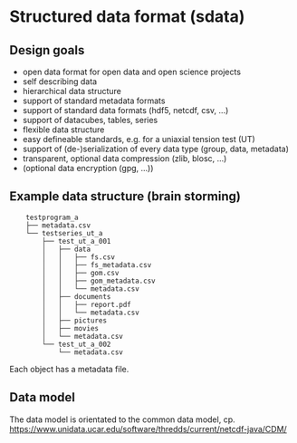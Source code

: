 # Structured data format (sdata)

## Design goals

* open data format for open data and open science projects
* self describing data
* hierarchical data structure
* support of standard metadata formats
* support of standard data formats (hdf5, netcdf, csv, ...)
* support of datacubes, tables, series
* flexible data structure
* easy defineable standards, e.g. for a uniaxial tension test (UT)
* support of (de-)serialization of every data type (group, data, metadata)
* transparent, optional data compression (zlib, blosc, ...)
* (optional data encryption (gpg, ...))


## Example data structure (brain storming)

```
    testprogram_a
    ├── metadata.csv
    └── testseries_ut_a
        ├── test_ut_a_001
        │   ├── data
        │   │   ├── fs.csv
        │   │   ├── fs_metadata.csv
        │   │   ├── gom.csv
        │   │   ├── gom_metadata.csv
        │   │   └── metadata.csv
        │   ├── documents
        │   │   ├── report.pdf
        │   │   └── metadata.csv
        │   ├── pictures
        │   ├── movies
        │   └── metadata.csv
        └── test_ut_a_002
            └── metadata.csv

```

Each object has a metadata file.

## Data model

The data model is orientated to the common data model, cp. https://www.unidata.ucar.edu/software/thredds/current/netcdf-java/CDM/

